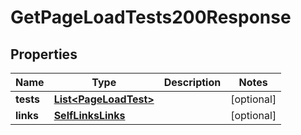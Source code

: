 

# GetPageLoadTests200Response


## Properties

| Name | Type | Description | Notes |
|------------ | ------------- | ------------- | -------------|
|**tests** | [**List&lt;PageLoadTest&gt;**](PageLoadTest.md) |  |  [optional] |
|**links** | [**SelfLinksLinks**](SelfLinksLinks.md) |  |  [optional] |



